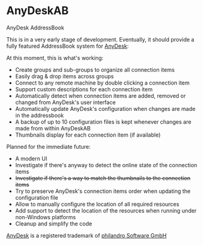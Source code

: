 # AnyDeskAB
AnyDesk AddressBook

This is in a very early stage of development.
Eventually, it should provide a fully featured AddressBook system for [AnyDesk](https://anydesk.com):

At this moment, this is what's working:
* Create groups and sub-groups to organize all connection items
* Easily drag & drop items across groups
* Connect to any remote machine by double clicking a connection item
* Support custom descriptions for each connection item
* Automatically detect when connection items are added, removed or changed from AnyDesk's user interface
* Automatically update AnyDesk's configuration when changes are made in the addressbook
* A backup of up to 10 configuration files is kept whenever changes are made from within AnyDeskAB
* Thumbnails display for each connection item (if available)

Planned for the immediate future:
* A modern UI
* Investigate if there's anyway to detect the online state of the connection items
* ~~Investigate if there's a way to match the thumbnails to the connection items~~
* Try to preserve AnyDesk's connection items order when updating the configuration file
* Allow to manually configure the location of all required resources
* Add support to detect the location of the resources when running under non-Windows platforms
* Cleanup and simplify the code

[AnyDesk](https://anydesk.com/) is a registered trademark of [philandro Software GmbH](https://philandro.com/)
